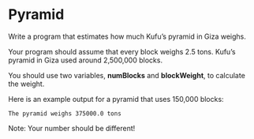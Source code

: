 # Pyramid
Write a program that estimates how much Kufu’s pyramid in Giza weighs.

Your program should assume that every block weighs 2.5 tons. Kufu’s pyramid in Giza used around 2,500,000 blocks.

You should use two variables, **numBlocks** and **blockWeight**, to calculate the weight.

Here is an example output for a pyramid that uses 150,000 blocks:
```
The pyramid weighs 375000.0 tons
```
Note: Your number should be different!
